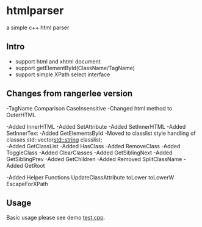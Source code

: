 # htmlparser

a simple c++ html parser

## Intro

- support html and xhtml document
- support getElementById(ClassName/TagName)
- support simple XPath select interface

## Changes from rangerlee version
-TagName Comparison CaseInsensitive
-Changed html method to OuterHTML

-Added InnerHTML
-Added SetAttribute
-Added SetInnerHTML
-Added SetInnerText
-Added GetElementsById
-Moved to classlist style handling of classes
    std::vector<std::string> classlist;    
-Added GetClassList
-Added HasClass
-Added RemoveClass
-Added ToggleClass
-Added ClearClasses
-Added GetSiblingNext
-Added GetSiblingPrev
-Added GetChildren
-Added Removed SplitClassName
-Added GetRoot

-Added Helper Functions
  UpdateClassAttribute
  toLower
  toLowerW
  EscapeForXPath

## Usage

Basic usage please see demo [test.cpp](test.cpp).

